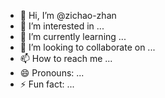 - 👋 Hi, I’m @zichao-zhan
- 👀 I’m interested in ...
- 🌱 I’m currently learning ...
- 💞️ I’m looking to collaborate on ...
- 📫 How to reach me ...
- 😄 Pronouns: ...
- ⚡ Fun fact: ...

<!---
zichao-zhan/zichao-zhan is a ✨ special ✨ repository because its `README.md` (this file) appears on your GitHub profile.
You can click the Preview link to take a look at your changes.
--->
